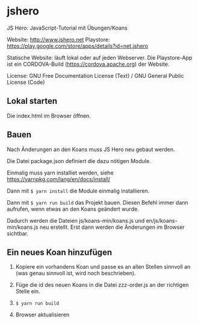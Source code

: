 # jshero
JS Hero: JavaScript-Tutorial mit Übungen/Koans

Website: http://www.jshero.net
Playstore: https://play.google.com/store/apps/details?id=net.jshero

Statische Website: läuft lokal oder auf jeden Webserver.
Die Playstore-App ist ein CORDOVA-Build (https://cordova.apache.org) der Website.

License: GNU Free Documentation License (Text) / GNU General Public License (Code)

## Lokal starten

Die index.html im Browser öffnen.

## Bauen

Nach Änderungen an den Koans muss JS Hero neu gebaut werden.

Die Datei package.json definiert die dazu nötigen Module.

Einmalig muss yarn installiet werden, siehe https://yarnpkg.com/lang/en/docs/install/

Dann mit `$ yarn install` die Module einmalig installieren.

Dann mit `$ yarn run build` das Projekt bauen. Diesen Befehl immer dann aufrufen, wenn etwas an den Koans geändert wurde.

Dadurch werden die Dateien js/koans-min/koans.js und en/js/koans-min/koans.js neu erstellt.
Erst dann werden die Änderungen im Browser sichtbar.

## Ein neues Koan hinzufügen

1. Kopiere ein vorhandens Koan und passe es an allen Stellen sinnvoll an (was genau sinnvoll ist, wird noch beschrieben).

2. Füge die id des neuen Koans in die Datei zzz-order.js an der richtigen Stelle ein.

3. `$ yarn run build`

4. Browser aktualisieren
